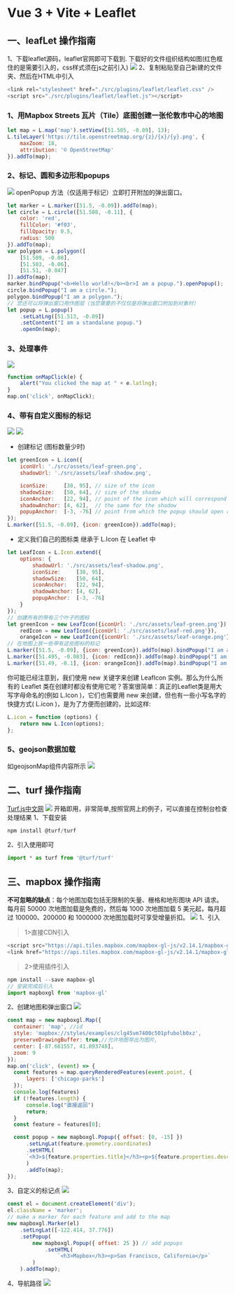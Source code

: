 # Vue 3 + Vite + Leaflet
## **一、leafLet 操作指南**
1、下载leaflet源码，<a herf="https://leafletjs.cn/">leaflet官网</a>即可下载到.
下载好的文件组织结构如图(红色框住的是需要引入的，css样式须在js之前引入)
![](./src/assets/leaflet%E6%BA%90%E7%A0%81%E7%BB%84%E7%BB%87%E7%BB%93%E6%9E%84.jpg)
2、复制粘贴至自己新建的文件夹、然后在HTML中引入
```javascript
<link rel="stylesheet" href="./src/plugins/leaflet/leaflet.css" />
<script src="./src/plugins/leaflet/leaflet.js"></script>
```
### 1、用Mapbox Streets 瓦片（Tile）底图创建一张伦敦市中心的地图
```javascript
let map = L.map('map').setView([51.505, -0.09], 13);
L.tileLayer('https://tile.openstreetmap.org/{z}/{x}/{y}.png', {
    maxZoom: 18,
    attribution: '© OpenStreetMap'
}).addTo(map);
```
### 2、标记、圆和多边形和popups  
![](./src/assets/标记、圆和多边形和popups.gif) 
  openPopup 方法（仅适用于标记）立即打开附加的弹出窗口。
```javascript
let marker = L.marker([51.5, -0.09]).addTo(map);
let circle = L.circle([51.508, -0.11], {
    color: 'red',
    fillColor: '#f03',
    fillOpacity: 0.5,
    radius: 500
}).addTo(map);
var polygon = L.polygon([
    [51.509, -0.08],
    [51.503, -0.06],
    [51.51, -0.047]
]).addTo(map);
marker.bindPopup("<b>Hello world!</b><br>I am a popup.").openPopup();
circle.bindPopup("I am a circle.");
polygon.bindPopup("I am a polygon.");
// 您还可以将弹出窗口用作图层（当您需要的不仅仅是将弹出窗口附加到对象时）
let popup = L.popup()
    .setLatLng([51.513, -0.09])
    .setContent("I am a standalone popup.")
    .openOn(map);
```
### 3、处理事件
![](./src/assets/处理事件.gif)
```javascript
function onMapClick(e) {
    alert("You clicked the map at " + e.latlng);
}
map.on('click', onMapClick);
```
### 4、带有自定义图标的标记
![](./src/assets/leaf.jpg)
![](./src/assets/带有自定义图标的标记.gif)
- 创建标记 (图标数量少时)
```javascript
let greenIcon = L.icon({
    iconUrl: './src/assets/leaf-green.png',
    shadowUrl: './src/assets/leaf-shadow.png',

    iconSize:     [38, 95], // size of the icon
    shadowSize:   [50, 64], // size of the shadow
    iconAnchor:   [22, 94], // point of the icon which will correspond to marker's location
    shadowAnchor: [4, 62],  // the same for the shadow
    popupAnchor:  [-3, -76] // point from which the popup should open relative to the iconAnchor
});
L.marker([51.5, -0.09], {icon: greenIcon}).addTo(map);
```
- 定义我们自己的图标类
继承于 L.Icon 在 Leaflet 中
```javascript
let LeafIcon = L.Icon.extend({
    options: {
        shadowUrl: './src/assets/leaf-shadow.png',
        iconSize:     [38, 95],
        shadowSize:   [50, 64],
        iconAnchor:   [22, 94],
        shadowAnchor: [4, 62],
        popupAnchor:  [-3, -76]
    }
});
// 创建所有的带有三个叶子的图标
let greenIcon = new LeafIcon({iconUrl: './src/assets/leaf-green.png'}),
    redIcon = new LeafIcon({iconUrl: './src/assets/leaf-red.png'}),
    orangeIcon = new LeafIcon({iconUrl: './src/assets/leaf-orange.png'});
// 在地图上放一些带有这些图标的标记
L.marker([51.5, -0.09], {icon: greenIcon}).addTo(map).bindPopup("I am a green leaf.");
L.marker([51.495, -0.083], {icon: redIcon}).addTo(map).bindPopup("I am a red leaf.");
L.marker([51.49, -0.1], {icon: orangeIcon}).addTo(map).bindPopup("I am an orange leaf.");
```
你可能已经注意到，我们使用 new 关键字来创建 LeafIcon 实例。那么为什么所有的 Leaflet 类在创建时都没有使用它呢？答案很简单：真正的Leaflet类是用大写字母命名的(例如 L.Icon )，它们也需要用 new 来创建，但也有一些小写名字的快捷方式( L.icon )，是为了方便而创建的，比如这样:
```javascript
L.icon = function (options) {
    return new L.Icon(options);
};
```
### 5、geojson数据加载
如geojsonMap组件内容所示
![](./src/assets/geojson数据加载.gif)
## **二、turf 操作指南**
<a href = "https://turfjs.fenxianglu.cn/">Turf.js中文网</a>
![](./src/assets/Turf.js中文网.jpg)
开箱即用，非常简单,按照官网上的例子，可以直接在控制台检查处理结果
1、下载安装
```javascript
npm install @turf/turf
```
2、引入使用即可
```javascript
import * as turf from '@turf/turf'
```
## **三、mapbox 操作指南**
**不可忽略的缺点**：每个地图加载包括无限制的矢量、栅格和地形图块 API 请求。每月前 50000 次地图加载是免费的，然后每 1000 次地图加载 5 美元起，每月超过 100000、200000 和 1000000 次地图加载时可享受增量折扣。
![](./src/assets/%E5%AF%BC%E8%88%AAapi%E5%92%8C%E5%BD%B1%E5%83%8F.jpg)
1、引入
> 1>直接CDN引入
 ```javascript
<script src="https://api.tiles.mapbox.com/mapbox-gl-js/v2.14.1/mapbox-gl.js"></script>
<link href="https://api.tiles.mapbox.com/mapbox-gl-js/v2.14.1/mapbox-gl.css" rel="stylesheet"/>
 ```
> 2>使用插件引入
 ```javascript
npm install --save mapbox-gl
// 安装完成后引入
import mapboxgl from 'mapbox-gl'
 ```
 2、创建地图和弹出窗口
 ![](./src/assets/%E5%88%9B%E5%BB%BA%E5%9C%B0%E5%9B%BE%E5%92%8C%E5%BC%B9%E5%87%BA%E7%AA%97%E5%8F%A3.gif)
  ```javascript
const map = new mapboxgl.Map({
    container: 'map', //id
    style: 'mapbox://styles/examples/clg45vm7400c501pfubolb0xz', 
    preserveDrawingBuffer: true,//允许地图导出为图片,
    center: [-87.661557, 41.893748], 
    zoom: 9 
});
map.on('click', (event) => {
    const features = map.queryRenderedFeatures(event.point, {
        layers: ['chicago-parks']
    });
    console.log(features)
    if (!features.length) {
        console.log("直接返回")
        return;
    }
    const feature = features[0];

    const popup = new mapboxgl.Popup({ offset: [0, -15] })
        .setLngLat(feature.geometry.coordinates)
        .setHTML(
        `<h3>${feature.properties.title}</h3><p>${feature.properties.description}</p>`
        )
        .addTo(map);
});
 ```
3、自定义的标记点
![](./src/assets/%E8%87%AA%E5%AE%9A%E4%B9%89%E6%A0%87%E8%AE%B0%E7%82%B9.gif)
```javascript
const el = document.createElement('div');
el.className = 'marker';
// make a marker for each feature and add to the map
new mapboxgl.Marker(el)
    .setLngLat([-122.414, 37.776])
    .setPopup(
        new mapboxgl.Popup({ offset: 25 }) // add popups
            .setHTML(
                `<h3>Mapbox</h3><p>San Francisco, California</p>`
        )
    ).addTo(map);
```
4、导航路径
![](./src/assets/自行车导航.gif)
```javascript

```